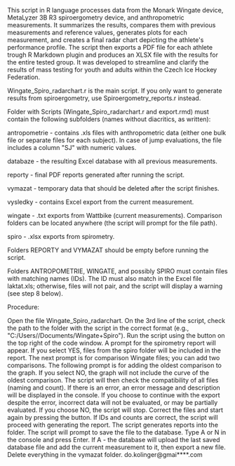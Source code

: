 This script in R language processes data from the Monark Wingate device, MetaLyzer 3B R3 spiroergometry device, and anthropometric measurements. It summarizes the results, compares them with previous measurements and reference values, generates plots for each measurement, and creates a final radar chart depicting the athlete's performance profile. The script then exports a PDF file for each athlete trough R Markdown plugin and produces an XLSX file with the results for the entire tested group. It was developed to streamline and clarify the results of mass testing for youth and adults within the Czech Ice Hockey Federation.

Wingate_Spiro_radarchart.r is the main script. If you only want to generate results from spiroergometry, use Spiroergometry_reports.r instead.

Folder with Scripts (Wingate_Spiro_radarchart.r and export.rmd) must contain the following subfolders (names without diacritics, as written):

antropometrie - contains .xls files with anthropometric data (either one bulk file or separate files for each subject). In case of jump evaluations, the file includes a column "SJ" with numeric values.

databaze - the resulting Excel database with all previous measurements.

reporty - final PDF reports generated after running the script.

vymazat - temporary data that should be deleted after the script finishes.

vysledky - contains Excel export from the current measurement.

wingate - .txt exports from Wattbike (current measurements). Comparison folders can be located anywhere (the script will prompt for the file path).

spiro - .xlsx exports from spirometry.

Folders REPORTY and VYMAZAT should be empty before running the script.

Folders ANTROPOMETRIE, WINGATE, and possibly SPIRO must contain files with matching names (IDs). The ID must also match in the Excel file laktat.xls; otherwise, files will not pair, and the script will display a warning (see step 8 below).

Procedure:

Open the file Wingate_Spiro_radarchart.
On the 3rd line of the script, check the path to the folder with the script in the correct format (e.g., "C:/Users//Documents/Wingate+Spiro").
Run the script using the button on the top right of the code window.
A prompt for the spirometry report will appear. If you select YES, files from the spiro folder will be included in the report.
The next prompt is for comparison Wingate files; you can add two comparisons.
The following prompt is for adding the oldest comparison to the graph. If you select NO, the graph will not include the curve of the oldest comparison.
The script will then check the compatibility of all files (naming and count). If there is an error, an error message and description will be displayed in the console.
If you choose to continue with the export despite the error, incorrect data will not be evaluated, or may be partially evaluated. If you choose NO, the script will stop. Correct the files and start again by pressing the button.
If IDs and counts are correct, the script will proceed with generating the report.
The script generates reports into the folder.
The script will prompt to save the file to the database. Type A or N in the console and press Enter.
If A - the database will upload the last saved database file and add the current measurement to it, then export a new file.
Delete everything in the vymazat folder.
do.kolinger@gmai****.com



